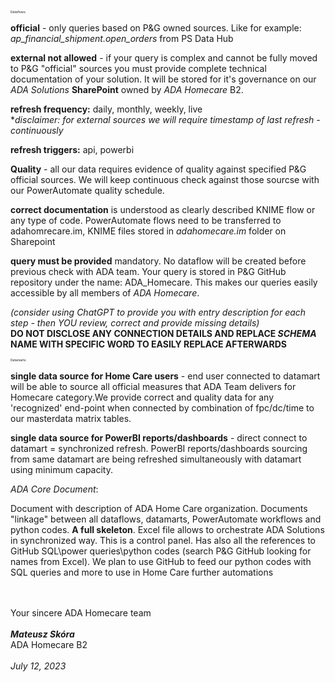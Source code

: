 <span style="font-size: 5;">Dataflows:</span>

**official** - only queries based on P&G owned sources. Like for example: _ap_financial_shipment.open_orders_ from PS Data Hub

**external not allowed** - if your query is complex and cannot be fully moved to P&G "official" sources you must provide complete technical documentation of your solution. It will be stored for it's governance on our _ADA Solutions_ **SharePoint** owned by _ADA Homecare_ B2.

**refresh frequency:** daily, monthly, weekly, live  
*_disclaimer: for external sources we will require timestamp of last refresh - continuously_

**refresh triggers:** api, powerbi

**Quality** - all our data requires evidence of quality against specified P&G official sources. We will keep continuous check against those sourcse with our PowerAutomate quality schedule.

**correct documentation** is understood as clearly described KNIME flow or any type of code. PowerAutomate flows need to be transferred to adahomrecare.im, KNIME files stored in _adahomecare.im_ folder on Sharepoint 

**query must be provided** mandatory. No dataflow will be created before previous check with ADA team. Your query is stored in P&G GitHub repository under the name: ADA_Homecare. This makes our queries easily accessible by all members of _ADA Homecare_.

_(consider using ChatGPT to provide you with entry description for each step - then YOU review, correct and provide missing details)_  
**DO NOT DISCLOSE ANY CONNECTION DETAILS AND REPLACE _SCHEMA_ NAME WITH SPECIFIC WORD TO EASILY REPLACE AFTERWARDS**

<span style="font-size: 5;">Datamarts:</span>

**single data source for Home Care users** - end user connected to datamart will be able to source all official measures that ADA Team delivers for Homecare category.We provide correct and quality data for any 'recognized' end-point when connected by combination of fpc/dc/time to our masterdata matrix tables.

**single data source for PowerBI reports/dashboards** - direct connect to datamart = synchronized refresh. PowerBI reports/dashboards sourcing from same datamart are being refreshed simultaneously with datamart using minimum capacity. 


 _ADA Core Document_:

Document with description of ADA Home Care organization. Documents "linkage" between all dataflows, datamarts, PowerAutomate workflows and python codes. **A full skeleton**. Excel file allows to orchestrate ADA Solutions in synchronized way. This is a control panel. Has also all the references to GitHub SQL\power queries\python codes (search P&G GitHub looking for names from Excel). We plan to use GitHub to feed our python codes with SQL queries and more to use in Home Care further automations

<br></br>
Your sincere
ADA Homecare team
<br></br>
_**Mateusz Skóra**_  
ADA Homecare B2
<br></br>
<span style="font-style: italic;">July 12, 2023</span>
